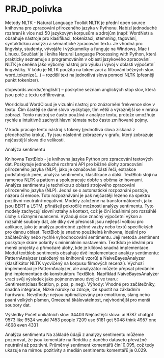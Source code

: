 # PRJD_polivka
Metody
NLTK - Natural Language Toolkit
NLTK je přední open source knihovna pro zpracování přirozeného jazyka v Pythonu. Nabízí jednoduché rozhraní k více než 50 jazykovým korpusům a zdrojům (např. WordNet) a obsahuje nástroje pro klasifikaci, tokenizaci, stemming, tagování, syntaktickou analýzu a sémantické zpracování textu. Je vhodná pro lingvisty, studenty, vývojáře i výzkumníky a funguje na Windows, Mac i Linuxu. Součástí je i kniha Natural Language Processing with Python, která prakticky seznamuje s programováním v oblasti jazykového zpracování. NLTK je ceněna jako výborný nástroj pro výuku i vývoj v oblasti výpočetní lingvistiky.
V kódu je NLTK použita na tokenizaci a filtrování běžných slov. 
word_tokenize(...) – rozdělí text na jednotlivá slova pomocí NLTK (přesněji punkt tokenizer).

stopwords.words('english') – poskytne seznam anglických stop slov, která jsou poté z textu odfiltrována.

Worldcloud
WordCloud je vizuální nástroj pro znázornění frekvence slov v textu. Čím častěji se dané slovo vyskytuje, tím větší a výraznější se v mraku zobrazí. Tento nástroj se často používá v analýze textu, protože umožňuje rychle a intuitivně zachytit hlavní témata nebo často zmiňované pojmy. 


V kódu pracuje tento nástroj s tokeny (jednotlivá slova získaná z předchozího kroku). Ty jsou následně zobrazeny v grafu, který zobrazuje nejčastější slova dle velikosti.

Analýza sentimentu

Knihovna TextBlob - je knihovna jazyka Python pro zpracování textových dat. Poskytuje jednoduché rozhraní API pro běžné úlohy zpracování přirozeného jazyka (NLP), jako je označování částí řeči, extrakce podstatných jmen, analýza sentimentu, klasifikace a další. TextBlob stojí na ramenou NLTK a pattern a spolupracuje dobře s oběma knihovnami.
Analýza sentimentu je technikou z oblasti strojového zpracování přirozeného jazyka (NLP). Jedná se o automatické rozpoznání postoje, názoru či emoce. Toto rozpoznávání je pak nejčastěji řezeno na spektru pozitivní-neutrální-negativní.
Modely založené na transformátorech, jako jsou BERT a LSTM, přinášejí pokročilé možnosti analýzy sentimentu. Tyto modely zachycují slovní vztahy a kontext, což je činí ideálními pro rozsáhlé úlohy s různými nuancemi. Vyžadují sice značný výpočetní výkon a rozsáhlé soubory dat, ale díky své přesnosti jsou nejlepší volbou pro aplikace, jako je analýza podrobné zpětné vazby nebo textů specifických pro danou oblast. 
TextBlob je snadno použitelná knihovna, ideální pro začátečníky nebo rychlé vyhodnocování sentimentu. Její metoda .sentiment poskytuje skóre polarity s minimálním nastavením. TextBlob je ideální pro menší projekty a přímočaré úlohy, kde je klíčová snadná implementace.
Modul textblob.sentiments obsahuje dvě implementace analýzy sentimentu: PatternAnalyzer (založený na knihovně vzorů) a NaiveBayesAnalyzer (klasifikátor NLTK vycvičený na korpusu filmových recenzí). Výchozí implementací je PatternAnalyzer, ale analyzátor můžete přepsat předáním jiné implementace do konstruktoru TextBlob. Například NaiveBayesAnalyzer vrací svůj výsledek jako pojmenovanou dvojici ve tvaru: Sentiment(classification, p_pos, p_neg).
Výhody: Vhodné pro začátečníky, snadná integrace, Nízké nároky na zdroje, lze spustit na základním hardwaru.
Nevýhody: nejsou optimalizovány pro emotikony, slang nebo psaní velkých písmen, Omezená škálovatelnost, nejvhodnější pro menší soubory dat.



Výsledky
Počet unikátních slov: 34403
Nejčastější slova:
ai         9787
chatgpt    9573
like       9524
would      7453
people     7209
use        5181
get        5048
think      4957
one        4668
even       4331


Analýza sentimentu
Na základě údajů z analýzy sentimentu můžeme pozorovat, že jsou komentáře na Redditu z daného datasetu převážně neutrální až pozitivní. Průměrný sentiment komentářů činí  0.095, což tedy ukazuje na mírnou pozitivity a medián sentimentu komentářů je 0.029.



